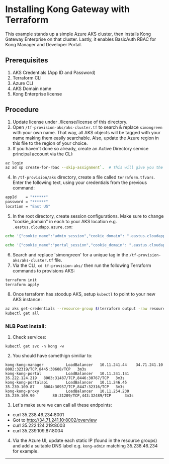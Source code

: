 Installing Kong Gateway with Terraform
===========================================================

This example stands up a simple Azure AKS cluster, then installs Kong Gateway Enterprise on that cluster.  Lastly, it enables BasicAuth RBAC for Kong Manager and Developer Portal.

## Prerequisites
1. AKS Credentials (App ID and Password)
2. Terraform CLI
3. Azure CLI
4. AKS Domain name
5. Kong Enterprise license

## Procedure

1. Update license under ./license/license of this directory.
2. Open `/tf-provision-aks/aks-cluster.tf` to search & replace `simongreen` with your own name.  That way, all AKS objects will be tagged with your name making them easily searchable. Also, update the Azure region in this file to the region of your choice.
3. If you haven't done so already, create an Active Directory service principal account via the CLI:

 ```bash
 az login
 az ad sp create-for-rbac --skip-assignment`.  # This will give you the `appId` and `password` that Terraform requires to provision AKS.
 ```

4.  In `/tf-provision/aks` directory, create a file called `terraform.tfvars`.  Enter the following text, using your credentials from the previous command:

```bash
appId    = "******"
password = "******"
location = "East US"
```

5. In the root directory, create session configurations. Make sure to change "cookie_domain" in each to your AKS location e.g. `.eastus.cloudapp.azure.com`:

```bash
echo '{"cookie_name":"admin_session","cookie_domain": ".eastus.cloudapp.azure.com","cookie_samesite":"off","secret":"password","cookie_secure":false,"storage":"kong"}' > admin_gui_session_conf

echo '{"cookie_name":"portal_session","cookie_domain": ".eastus.cloudapp.azure.com","cookie_samesite":"off","secret":"password","cookie_secure":false,"storage":"kong"}' > portal_session_conf
```

6. Search and replace 'simongreen' for a unique tag in the `/tf-provision-aks/aks-cluster.tf` file.
7. Via the CLI, `cd tf-provision-aks/` then run the following Terraform commands to provisions AKS:

```bash
terraform init
terraform apply
```

8. Once terraform has stoodup AKS, setup `kubectl` to point to your new AKS instance:

```bash
az aks get-credentials --resource-group $(terraform output -raw resource_group_name) --name $(terraform output -raw kubernetes_cluster_name)
kubectl get all
```

### NLB Post install:

1. Check services:

`kubectl get svc -n kong -w`

2. You should have somethign similiar to:

```kong-kong-admin            LoadBalancer   10.11.244.9     35.238.46.234    8001:32270/TCP,8444:30125/TCP   3m3s
kong-kong-manager          LoadBalancer   10.11.241.44    34.71.241.10     8002:32319/TCP,8445:30608/TCP   3m3s
kong-kong-portal           LoadBalancer   10.11.241.141   35.222.124.219   8003:31487/TCP,8446:30767/TCP   3m3s
kong-kong-portalapi        LoadBalancer   10.11.246.45    35.239.109.87    8004:30957/TCP,8447:32316/TCP   3m3s
kong-kong-proxy            LoadBalancer   10.11.254.230   35.239.109.90        80:31209/TCP,443:32489/TCP      3m3s
```

3. Let's make sure we can call all these endpoints:

- curl 35.238.46.234:8001
- Got to http://34.71.241.10:8002/overview
- curl 35.222.124.219:8003
- curl 35.239.109.87:8004

4. Via the Azure UI, update each static IP (found in the resource groups) and add a suitable DNS label e.g. `kong-admin` matching 35.238.46.234 for example.

***
